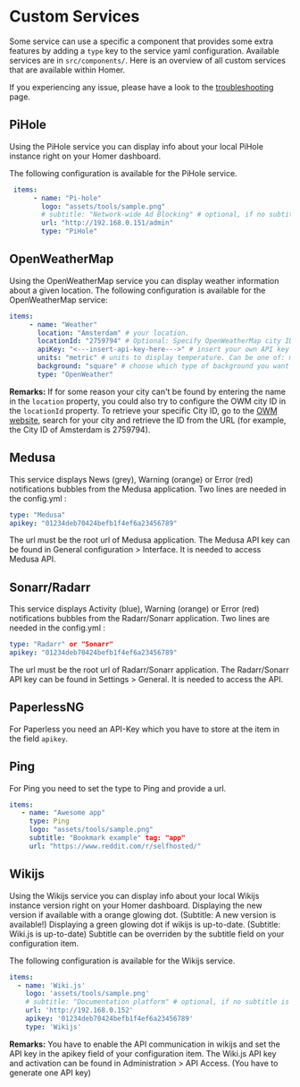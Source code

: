 # Custom Services

Some service can use a specific a component that provides some extra features by adding a `type` key to the service yaml
configuration. Available services are in `src/components/`. Here is an overview of all custom services that are available
within Homer.

If you experiencing any issue, please have a look to the [troubleshooting](troubleshooting.md) page.

## PiHole

Using the PiHole service you can display info about your local PiHole instance right on your Homer dashboard.

The following configuration is available for the PiHole service.

```yaml
 items:
      - name: "Pi-hole"
        logo: "assets/tools/sample.png"
        # subtitle: "Network-wide Ad Blocking" # optional, if no subtitle is defined, PiHole statistics will be shown
        url: "http://192.168.0.151/admin"
        type: "PiHole"
```

## OpenWeatherMap

Using the OpenWeatherMap service you can display weather information about a given location.
The following configuration is available for the OpenWeatherMap service:

```yaml
items:
     - name: "Weather"
       location: "Amsterdam" # your location.
       locationId: "2759794" # Optional: Specify OpenWeatherMap city ID for better accuracy
       apiKey: "<---insert-api-key-here--->" # insert your own API key here. Request one from https://openweathermap.org/api.
       units: "metric" # units to display temperature. Can be one of: metric, imperial, kelvin. Defaults to kelvin.
       background: "square" # choose which type of background you want behind the image. Can be one of: square, cicle, none. Defaults to none.
       type: "OpenWeather"
```

**Remarks:**
If for some reason your city can't be found by entering the name in the `location` property, you could also try to configure the OWM city ID in the `locationId` property. To retrieve your specific City ID, go to the [OWM website](https://openweathermap.org), search for your city and retrieve the ID from the URL (for example, the City ID of Amsterdam is 2759794).

## Medusa

This service displays News (grey), Warning (orange) or Error (red) notifications bubbles from the Medusa application.
Two lines are needed in the config.yml :

```yaml
type: "Medusa"
apikey: "01234deb70424befb1f4ef6a23456789"
```

The url must be the root url of Medusa application.
The Medusa API key can be found in General configuration > Interface. It is needed to access Medusa API.

## Sonarr/Radarr

This service displays Activity (blue), Warning (orange) or Error (red) notifications bubbles from the Radarr/Sonarr application.
Two lines are needed in the config.yml :

```yaml
type: "Radarr" or "Sonarr"
apikey: "01234deb70424befb1f4ef6a23456789"
```

The url must be the root url of Radarr/Sonarr application.
The Radarr/Sonarr API key can be found in Settings > General. It is needed to access the API.

## PaperlessNG

For Paperless you need an API-Key which you have to store at the item in the field `apikey`.

## Ping

For Ping you need to set the type to Ping and provide a url.

```yaml
items:
   - name: "Awesome app"
     type: Ping
     logo: "assets/tools/sample.png"
     subtitle: "Bookmark example" tag: "app" 
     url: "https://www.reddit.com/r/selfhosted/" 
```

## Wikijs

Using the Wikijs service you can display info about your local Wikijs instance version right on your Homer dashboard.
Displaying the new version if available with a orange glowing dot. (Subtitle: A new version is available!)
Displaying a green glowing dot if wikijs is up-to-date. (Subtitle: Wiki.js is up-to-date)
Subtitle can be overriden by the subtitle field on your configuration item.

The following configuration is available for the Wikijs service.

```yaml
items:
  - name: 'Wiki.js'
    logo: 'assets/tools/sample.png'
    # subtitle: "Documentation platform" # optional, if no subtitle is defined, Wikijs message will be shown (A new version is available! / Wiki.js is up-to-date.)
    url: 'http://192.168.0.152'
    apikey: '01234deb70424befb1f4ef6a23456789'
    type: 'Wikijs'
```

**Remarks:**
You have to enable the API communication in wikijs and set the API key in the apikey field of your configuration item.
The Wiki.js API key and activation can be found in Administration > API Access. (You have to generate one API key)
